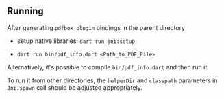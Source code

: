 ## Running
After generating `pdfbox_plugin` bindings in the parent directory

* setup native libraries: `dart run jni:setup`

* `dart run bin/pdf_info.dart <Path_to_PDF_File>`

Alternatively, it's possible to compile `bin/pdf_info.dart` and then run it.

To run it from other directories, the `helperDir` and `classpath` parameters in `Jni.spawn` call should be adjusted appropriately.
